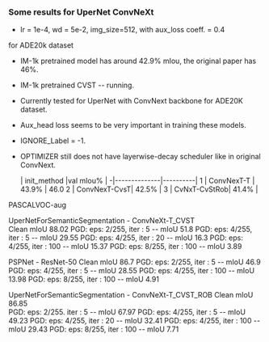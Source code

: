 <h3>Some results for UperNet ConvNeXt</h3>

- lr = 1e-4, wd = 5e-2, img_size=512, with aux_loss coeff. = 0.4

for ADE20k dataset
- IM-1k pretrained model has around 42.9% mIou, the original paper has 46%.
- IM-1k pretrained CVST  -- running.

- Currently tested for UperNet with ConvNext backbone for ADE20K dataset.
- Aux_head loss seems to be very important in training these models.
- IGNORE_Label = -1.
- OPTIMIZER still does not have layerwise-decay scheduler like in original ConvNext.


  | init_method  |val mIou% |
 -|--------------|----------|
1 | ConvNexT-T   |   43.9%	| 46.0
2 | ConvNexT-CvsT|   42.5%	|
3 | CvNxT-CvStRob|   41.4%	|




PASCALVOC-aug

UperNetForSemanticSegmentation - ConvNeXt-T_CVST      
Clean mIoU 88.02
PGD: eps: 2/255, iter : 5 -- mIoU 51.8
PGD: eps: 4/255, iter : 5 -- mIoU 29.55	
PGD: eps: 4/255, iter : 20 -- mIoU 16.3	
PGD: eps: 4/255, iter : 100 -- mIoU 15.37
PGD: eps: 8/255, iter : 100 -- mIoU 3.89


PSPNet - ResNet-50
Clean mIoU 86.7
PGD: eps: 2/255, iter : 5 -- mIoU 46.9
PGD: eps: 4/255, iter : 5 -- mIoU 28.55	
PGD: eps: 4/255, iter : 100 -- mIoU 13.98
PGD: eps: 8/255, iter : 100 -- mIoU 4.91


UperNetForSemanticSegmentation - ConvNeXt-T_CVST_ROB
Clean mIoU 86.85	
PGD: eps: 2/255. iter : 5 -- mIoU 67.97	
PGD: eps: 4/255, iter : 5 -- mIoU 49.23	
PGD: eps: 4/255, iter : 20 -- mIoU 32.41
PGD: eps: 4/255, iter : 100 -- mIoU 29.43
PGD: eps: 8/255, iter : 100 -- mIoU 7.71



